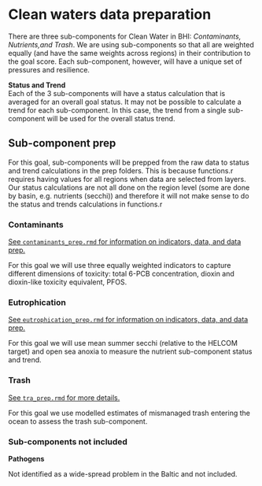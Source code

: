 # Clean waters data preparation

There are three sub-components for Clean Water in BHI: *Contaminants, Nutrients,and Trash*. We are using sub-components so that all are weighted equally (and have the same weights across regions) in their contribution to the goal score. Each sub-component, however, will have a unique set of pressures and resilience.  

**Status and Trend**  
Each of the 3 sub-components will have a status calculation that is averaged for an overall goal status. It may not be possible to calculate a trend for each sub-component. In this case, the trend from a single sub-component will be used for the overall status trend.  

## Sub-component prep  
For this goal, sub-components will be prepped from the raw data to status and trend calculations in the prep folders. This is because functions.r requires having values for all regions when data are selected from layers.  Our status calculations are not all done on the region level (some are done by basin, e.g. nutrients (secchi)) and therefore it will not make sense to do the status and trends calculations in functions.r

### Contaminants
[See `contaminants_prep.rmd` for information on indicators, data, and data prep.](https://github.com/OHI-Science/bhi-prep/blob/draft/baltic2019/CW/contaminants/con_prep.rmd)  

For this goal we will use three equally weighted indicators to capture different dimensions of toxicity: total 6-PCB concentration, dioxin and dioxin-like toxicity equivalent, PFOS.  

### Eutrophication

[See `eutrophication_prep.rmd` for information on indicators, data, and data prep.](https://github.com/OHI-Science/bhi-prep/blob/draft/baltic2019/CW/eutrophication/eut_prep.rmd)  

For this goal we will use mean summer secchi (relative to the HELCOM target) and open sea anoxia to measure the nutrient sub-component status and trend.  

### Trash
[See `tra_prep.rmd` for more details.](https://github.com/OHI-Science/bhi-prep/blob/draft/baltic2019/CW/trash/tra_prep.rmd)  

For this goal we use modelled estimates of mismanaged trash entering the ocean to assess the trash sub-component.  


### Sub-components not included

**Pathogens**

Not identified as a wide-spread problem in the Baltic and not included.  

